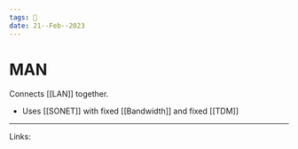 ```yaml
---
tags: 🌱
date: 21--Feb--2023
---
```


# MAN

Connects [[LAN]] together.
- Uses [[SONET]] with fixed [[Bandwidth]] and fixed [[TDM]]

---
Links: 